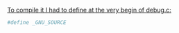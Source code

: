 [To compile it I had to define at the very begin of debug.c:](https://github.com/redis/redis/issues/3536)
```sh
#define _GNU_SOURCE
```
